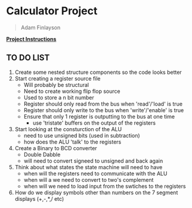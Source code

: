 # Calculator Project
> Adam Finlayson

**[Project Instructions](ENEL373_Fast_Calculator_Project_v0_2__2021.pdf)**

## TO DO LIST

1. Create some nested structure components so the code looks better
2. Start creating a register source file
	- Will probably be structural 
	- Need to create working flip flop source
	- Used to store a n bit number
	- Register should only read from the bus when 'read'/'load' is true
	- Register should only write to the bus when 'write'/'enable' is true
	- Ensure that only 1 register is outputting to the bus at one time
		- use 'tristate' buffers on the output of the registers
3. Start looking at the consturction of the ALU
	- need to use unsigned bits (used in subtraction)
	- how does the ALU 'talk' to the registers
4. Create a Binary to BCD converter
	- Double Dabble
	- will need to convert signeed to unsigned and back again
5. Think about what states the state machine will need to have
	- when will the registers need to communicate with the ALU
	- when will a we need to convert to two's complement
	- when will we need to load input from the swtiches to the registers
6. How do we display symbols other than numbers on the 7 segment displays (+,-,*,/ etc)
